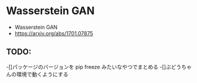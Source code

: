 # Wasserstein GAN

- Wasserstein GAN
- https://arxiv.org/abs/1701.07875

## TODO:

-[]パッケージのバージョンを pip freeze みたいなやつでまとめる
-[]ぶどうちゃんの環境で動くようにする
